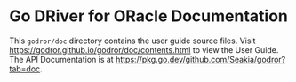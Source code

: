 # Go DRiver for ORacle Documentation

This `godror/doc` directory contains the user guide source files.
Visit https://godror.github.io/godror/doc/contents.html to view the User Guide.  The API Documentation is at https://pkg.go.dev/github.com/Seakia/godror?tab=doc.
